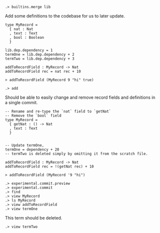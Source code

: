 ```ucm:hide
.> builtins.merge lib
```

Add some definitions to the codebase for us to later update.

```unison:hide
type MyRecord =
  { nat : Nat
  , text : Text
  , bool : Boolean
  }

lib.dep.dependency = 1
termOne = lib.dep.dependency + 2
termTwo = lib.dep.dependency + 3

addToRecordField : MyRecord -> Nat
addToRecordField rec = nat rec + 10

> addToRecordField (MyRecord 9 "hi" true)
```

```ucm:hide
.> add
```

Should be able to easily change and remove record fields and definitions in a single commit.

```unison
-- Rename and re-type the `nat` field to `getNat`
-- Remove the `bool` field
type MyRecord =
  { getNat : () -> Nat
  , text : Text
  }


-- Update termOne,
termOne = dependency + 20
-- termTwo is deleted simply by omitting it from the scratch file.

addToRecordField : MyRecord -> Nat
addToRecordField rec = !(getNat rec) + 10

> addToRecordField (MyRecord '9 "hi")
```

```ucm
.> experimental.commit.preview
.> experimental.commit
.> find
.> view MyRecord
.> ls MyRecord
.> view addToRecordField
.> view termOne
```

This term should be deleted.

```ucm:error
.> view termTwo
```
